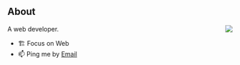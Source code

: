 ## About

<img align="right" src="https://github-readme-stats.vercel.app/api?username=kanweiwei&show_icons=true&icon_color=ad0d52&text_color=24292e&bg_color=ffffff&hide_title=true" />

A web developer.

- 🏗 Focus on Web
- 📫 Ping me by [Email](mailto:kwwnjujlc@sina.com)
